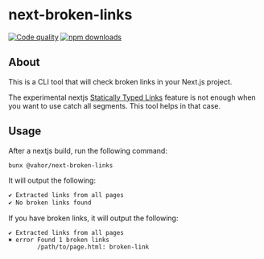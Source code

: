 # next-broken-links

[![Code quality](https://github.com/Vahor/next-broken-links/actions/workflows/quality.yml/badge.svg)](https://github.com/Vahor/next-broken-links/actions/workflows/quality.yml)
[![npm downloads](https://img.shields.io/npm/dm/%40vahor%2Fnext-broken-links)](https://www.npmjs.com/package/@vahor/next-broken-links)


## About

This is a CLI tool that will check broken links in your Next.js project.

The experimental nextjs [Statically Typed Links](https://nextjs.org/docs/app/api-reference/config/typescript#statically-typed-links) feature is not enough when you want to use catch all segments. This tool helps in that case.

## Usage

After a nextjs build, run the following command:

```bash
bunx @vahor/next-broken-links
```

It will output the following:

```bash
✔ Extracted links from all pages
✔ No broken links found
```

If you have broken links, it will output the following:

```
✔ Extracted links from all pages
✖ error Found 1 broken links
        /path/to/page.html: broken-link
```
